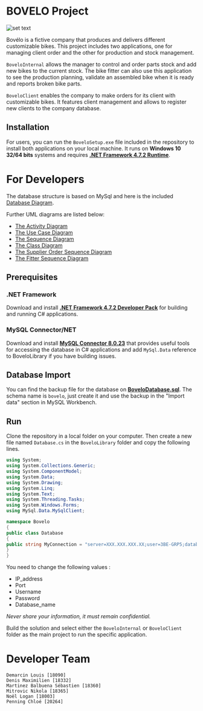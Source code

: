 

# BOVELO Project

![set text](https://i.imgur.com/Vq0UU1Q.png)

Bovélo is a fictive company that produces and delivers different customizable bikes. This project includes two applications, one for managing client order and the other for production and stock management. 

`BoveloInternal` allows the manager to control and order parts stock and add new bikes to the current stock. The bike fitter can also use this application to see the production planning, validate an assembled bike when it is ready and reports broken bike parts. 

`BoveloClient` enables the company to make orders for its client with customizable bikes. It features client management and allows to register new clients to the company database.

## Installation
For users, you can run the `BoveloSetup.exe` file included in the repository to install both applications on your local machine. It runs on **Windows 10 32/64 bits** systems and requires [**.NET Framework 4.7.2 Runtime**](https://dotnet.microsoft.com/download/dotnet-framework/net472).

# For Developers

The database structure is based on MySql and here is the included [Database Diagram](https://github.com/smarbal/bovelo_manager/issues/8#issuecomment-817109381).  

Further UML diagrams are listed below:
- [The Activity Diagram](https://lucid.app/documents/embeddedchart/9a903477-747d-4a87-b3f7-fb47c50f605c)
- [The Use Case Diagram](https://app.lucidchart.com/documents/image/a46ee63b-3627-4046-a257-9277f3b090aa/0/1000/1)  
- [The Sequence Diagram](https://app.lucidchart.com/documents/image/570fe02b-57dd-400f-bd7d-0c7af648c352/0/1000/1)  
- [The Class Diagram](https://lucid.app/documents/embeddedchart/c6953fb9-22ae-4676-a6b1-a276b2a08189)  
- [The Supplier Order Sequence Diagram](https://lucid.app/documents/embeddedchart/cec42233-dc50-458f-ae1c-218914939d81)
- [The Fitter Sequence Diagram](https://lucid.app/documents/embeddedchart/98403bf0-496c-453e-b62d-8a8212890689)

## Prerequisites
### .NET Framework
Download and install [**.NET Framework 4.7.2 Developer Pack**](https://dotnet.microsoft.com/download/dotnet-framework/net472) for building and running C# applications.

### MySQL Connector/NET
Download and install [**MySQL Connector 8.0.23**](https://downloads.mysql.com/archives/c-net/) that provides useful tools for accessing the database in C# applications and add `MySql.Data` reference to BoveloLibrary if you have building issues.

## Database Import
You can find the backup file for the database on [**BoveloDatabase.sql**](https://github.com/smarbal/bovelo_manager/blob/main/Bovelo_Database.sql). The schema name is `bovelo`, just create it and use the backup in the "Import data" section in MySQL Workbench. 

## Run
Clone the repository in a local folder on your computer. Then create a new file named `Database.cs` in the `BoveloLibrary` folder and copy the following lines. 

```C#
using System;
using System.Collections.Generic;
using System.ComponentModel;
using System.Data;
using System.Drawing;
using System.Linq;
using System.Text;
using System.Threading.Tasks;
using System.Windows.Forms;
using MySql.Data.MySqlClient;

namespace Bovelo
{
public class Database
{
public string MyConnection = "server=XXX.XXX.XXX.XX;user=3BE-GRP5;database=bovelo;port=XXXXX;password=************";
}
}
```
You need to change the following values :

- IP_address
- Port
- Username
- Password
- Database_name

*Never share your information, it must remain confidential.*

Build the solution and select either the `BoveloInternal` or `BoveloClient` folder as the main project to run the specific application.  

# Developer Team

```text
Demarcin Louis [18090]
Denis Maximilien [18332]
Martinez Balbuena Sébastien [18360]
Mitrovic Nikola [18365]
Noël Logan [18003]
Penning Chloé [20264]
```
